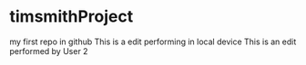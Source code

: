 # timsmithProject
my first repo in github
This is a edit performing in local device
This is an edit performed by User 2
